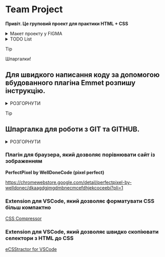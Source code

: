 # Team Project

**Привіт. Це груповий проект для практики HTML + CSS**

<details>
    <summary>Макет проекту у FIGMA</summary>

[Посилання на макет у Figma](<https://www.figma.com/file/67mnimnDXNldtaekTSsLwh/World.net(2.0)?type=design&mode=design&t=TQtCli48Uzq4xXGI-0>)

> [!IMPORTANT]
> Якщо ви клонували цей макет, то зможете знайти його через меню Figma

<details>
    <summary>Макет проекту у FIGMA</summary>

![Зображення](https://i.imgur.com/nHenvLL.png)

</details>

</details>

<details>
    <summary>TODO List</summary>

## Задачі для виконання

- [x] Скелет сайту
  - [x] Головна сторінка
    - [x] Додати Header
    - [x] Додати секцію Hero
    - [x] Додати секцію Why us
    - [x] Додати секцію About
    - [x] Додати секцію Feedback
    - [x] Додати секцію Tariffs
    - [x] Додати секцію з формою
    - [x] Додати Футер
  - [x] Сторінка Тарифи
    - [x] Додати Header
    - [x] Додати Футер
  - [x] Додати модальне вікно
- [ ] Стилі сайту
  - [x] Додати стилі для текстових елементів
  - [ ] Додати стилі для основних елементів
  - [ ] Додати стилі для декоративних елементів


</details>

> [!TIP]
> Шпаргалки!
> ## Для швидкого написання коду за допомогою вбудованного плагіна Emmet розпишу інструкцію.

<details>
    <summary>РОЗГОРНУТИ</summary>

### Обгортання тексту, елементу або одразу всього

<details>
    <summary>РОЗГОРНУТИ</summary>

Порядок виконання:

1. виділити елемент для обгортання
2. натиснути F1 (виклик функції VSCode)
3. з’явиться поле для вводу
4. викликати необхідну функцію написавши "Emmet: Wrap with Abbreviation"

![Зображення](https://i.imgur.com/ovetkiR.png)

5. з’явиться нове поле для вводу
6. написати назву тегу, або будь чого, чим ви хочете обгорнути (wrap - англ.)
   виділений елемент

![Зображення](https://i.imgur.com/dshuydS.png)

7. Натиснути клавішу Enter! (без цього команда не виконається)

> [!NOTE]
> Цю процедуру доведеться повторювати багато разів з різними елементами,
> тож, щоб не повторювати пункт 2-4 кожного разу виконання команди можна
> присвоїти комбінації клавіш.

Як це зробити:

1. Відкрити налаштування File - Preferences - Keyboard Shortcuts або натиснути
   Шестерню зліва - Keyboard Shortcuts

   ![Зображення](https://i.imgur.com/poHuoEH.png)

2. В поле пошуку вказати назву команди для виконання "Emmet: Wrap with
   Abbreviation" (писати повністю не обов’язково, достатньо побачити в списку
   необхідну команду)

   ![Зображення](https://i.imgur.com/reNI6hG.png)

3. Натиснути на назву два рази лівою кнопкую миші
4. З’явиться поле для реєстрації сполучення клавіш

   ![Зображення](https://i.imgur.com/szVhpgB.png)

5. Натиснути необхідну комбінацію, наприклад Shift+Alt+W
6. Закрити вкладку налаштувань

</details>

### Для швидкого переміщення елементу або виділення між рядками

<details>
    <summary>РОЗГОРНУТИ</summary>

1. Поставте курсор в той рядок, або виділіть блок який хочете перемістити в інше
   місце

   ![Зображення](https://i.imgur.com/EcGmBbi.png)

2. Затисність Atl + стрілка вверх, або низ

   ![Зображення](https://i.imgur.com/UoKDXf3.png)

</details>

### Для швидкого копіювання (дублювання) елементу або виділення

<details>
    <summary>РОЗГОРНУТИ</summary>

1. Поставте курсор в той рядок, або виділіть блок який хочете дублювати

   ![Зображення](https://i.imgur.com/mUwupLo.png)

2. Затисність Shift + Atl + стрілка вверх

   ![Зображення](https://i.imgur.com/HcDBwqr.png)

</details>

</details>

> [!TIP]
> ## Шпаргалка для роботи з GIT та GITHUB.

<details>
    <summary>РОЗГОРНУТИ</summary>

### Основний потік команд для початку роботи

Git init

Git pull
Git fetch
Git merge

Git status

Git add --all
Git add -A
Git add .

Git commit -m "text"

Git push

<details>
    <summary>РОЗГОРНУТИ</summary>

</details>

### Скорочення постійних команд

<details>
    <summary>РОЗГОРНУТИ</summary>

Скорочення:

git config --global alias.ac "!git add -A && git commit -m "

> Це об’єдная послідодве використання команд

git add . git commit -m "text"

> Тепер достатньо виконати команду

git ac "якийсь текст"

Скорочення:

git config --global alias.cmp '!f() { git add -A && git commit -m "$@" && git
push; }; f'

> Це об’єдная послідодве використання команд

git add . git commit -m "text" git push

> Тепер достатньо виконати команду

git cmp "якийсь текст"

</details>

</details>

### Плагін для браузера, який дозволяє порівнювати сайт із зображенням

**PerfectPixel by WellDoneCode (pixel perfect)**

https://chromewebstore.google.com/detail/perfectpixel-by-welldonec/dkaagdgjmgdmbnecmcefdhjekcoceebi?pli=1

### Extension для VSCode, який дозволяє форматувати CSS більш компактно

[CSS Compressor](https://marketplace.visualstudio.com/items?itemName=bestvow.css-compressor)

### Extension для VSCode, який дозволяє швидко скопіювати селектори з HTML до CSS

[eCSStractor for VSCode](https://marketplace.visualstudio.com/items?itemName=diz.ecsstractor-port)